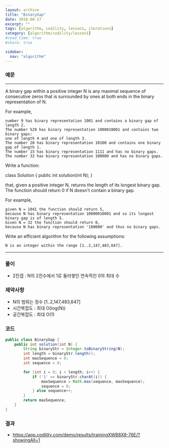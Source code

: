 ```yaml
---
layout: archive
title: "BinaryGap"
date: 2018-08-27
excerpt: ""
tags: [algorithm, codility, lesson1, iterations]
category: [algorithm/codility/lesson1]
#read_time: true
#share: true

sidebar:
  nav: "algorithm"
---
```


### 예문 
* * *
A binary gap within a positive integer N is any maximal sequence of consecutive zeros that is surrounded by ones at both ends in the binary representation of N.

For example, 
```
number 9 has binary representation 1001 and contains a binary gap of length 2. 
The number 529 has binary representation 1000010001 and contains two binary gaps: 
one of length 4 and one of length 3. 
The number 20 has binary representation 10100 and contains one binary gap of length 1. 
The number 15 has binary representation 1111 and has no binary gaps. 
The number 32 has binary representation 100000 and has no binary gaps.
```
Write a function:

class Solution { public int solution(int N); }

that, given a positive integer N, returns the length of its longest binary gap. The function should return 0 if N doesn't contain a binary gap.

For example, 
```
given N = 1041 the function should return 5, 
because N has binary representation 10000010001 and so its longest binary gap is of length 5. 
Given N = 32 the function should return 0, 
because N has binary representation '100000' and thus no binary gaps.
```

Write an efficient algorithm for the following assumptions:
```
N is an integer within the range [1..2,147,483,647].
```
* * *

### 풀이
* 2진갭 : N의 2진수에서 1로 둘러쌓인 연속적인 0의 최대 수

### 제약사항
* N의 범위는 정수 [1..2,147,483,647]
* 시간복잡도 : 최대 O(log(N))
* 공간복잡도 : 최대 O(1)

### 코드
``` java
public class BinaryGap {
    public int solution(int N) {
        String binaryStr = Integer.toBinaryString(N);
        int length = binaryStr.length();
        int maxSequence = 0;
        int sequence = 0;

        for (int i = 0; i < length; i++) {
            if ('1' == binaryStr.charAt(i)) {
                maxSequence = Math.max(sequence, maxSequence);
                sequence = 0;
            } else sequence++;
        }
        return maxSequence;
    }
}
```

### 결과
* https://app.codility.com/demo/results/trainingXWB8X8-76E/?showingAll=1
